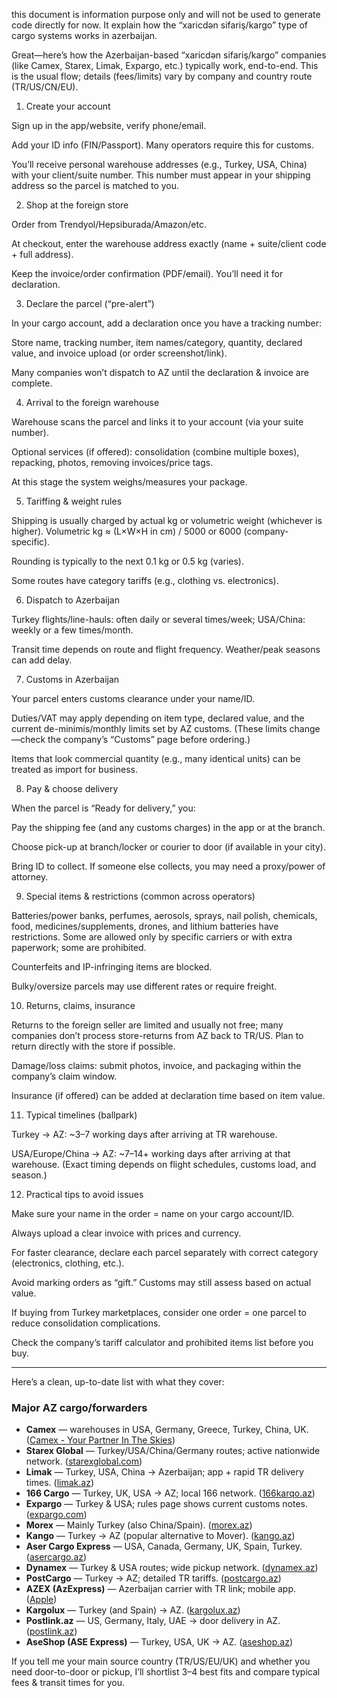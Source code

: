 this document is information purpose only and will not be used to generate code directly for now. It explain how the “xaricdən sifariş/kargo” type of cargo systems works in azerbaijan. 

Great—here’s how the Azerbaijan-based “xaricdən sifariş/kargo” companies (like Camex, Starex, Limak, Expargo, etc.) typically work, end-to-end. This is the usual flow; details (fees/limits) vary by company and country route (TR/US/CN/EU).

1) Create your account

Sign up in the app/website, verify phone/email.

Add your ID info (FIN/Passport). Many operators require this for customs.

You’ll receive personal warehouse addresses (e.g., Turkey, USA, China) with your client/suite number. This number must appear in your shipping address so the parcel is matched to you.

2) Shop at the foreign store

Order from Trendyol/Hepsiburada/Amazon/etc.

At checkout, enter the warehouse address exactly (name + suite/client code + full address).

Keep the invoice/order confirmation (PDF/email). You’ll need it for declaration.

3) Declare the parcel (“pre-alert”)

In your cargo account, add a declaration once you have a tracking number:

Store name, tracking number, item names/category, quantity, declared value, and invoice upload (or order screenshot/link).

Many companies won’t dispatch to AZ until the declaration & invoice are complete.

4) Arrival to the foreign warehouse

Warehouse scans the parcel and links it to your account (via your suite number).

Optional services (if offered): consolidation (combine multiple boxes), repacking, photos, removing invoices/price tags.

At this stage the system weighs/measures your package.

5) Tariffing & weight rules

Shipping is usually charged by actual kg or volumetric weight (whichever is higher).
Volumetric kg ≈ (L×W×H in cm) / 5000 or 6000 (company-specific).

Rounding is typically to the next 0.1 kg or 0.5 kg (varies).

Some routes have category tariffs (e.g., clothing vs. electronics).

6) Dispatch to Azerbaijan

Turkey flights/line-hauls: often daily or several times/week; USA/China: weekly or a few times/month.

Transit time depends on route and flight frequency. Weather/peak seasons can add delay.

7) Customs in Azerbaijan

Your parcel enters customs clearance under your name/ID.

Duties/VAT may apply depending on item type, declared value, and the current de-minimis/monthly limits set by AZ customs.
(These limits change—check the company’s “Customs” page before ordering.)

Items that look commercial quantity (e.g., many identical units) can be treated as import for business.

8) Pay & choose delivery

When the parcel is “Ready for delivery,” you:

Pay the shipping fee (and any customs charges) in the app or at the branch.

Choose pick-up at branch/locker or courier to door (if available in your city).

Bring ID to collect. If someone else collects, you may need a proxy/power of attorney.

9) Special items & restrictions (common across operators)

Batteries/power banks, perfumes, aerosols, sprays, nail polish, chemicals, food, medicines/supplements, drones, and lithium batteries have restrictions. Some are allowed only by specific carriers or with extra paperwork; some are prohibited.

Counterfeits and IP-infringing items are blocked.

Bulky/oversize parcels may use different rates or require freight.

10) Returns, claims, insurance

Returns to the foreign seller are limited and usually not free; many companies don’t process store-returns from AZ back to TR/US. Plan to return directly with the store if possible.

Damage/loss claims: submit photos, invoice, and packaging within the company’s claim window.

Insurance (if offered) can be added at declaration time based on item value.

11) Typical timelines (ballpark)

Turkey → AZ: ~3–7 working days after arriving at TR warehouse.

USA/Europe/China → AZ: ~7–14+ working days after arriving at that warehouse.
(Exact timing depends on flight schedules, customs load, and season.)

12) Practical tips to avoid issues

Make sure your name in the order = name on your cargo account/ID.

Always upload a clear invoice with prices and currency.

For faster clearance, declare each parcel separately with correct category (electronics, clothing, etc.).

Avoid marking orders as “gift.” Customs may still assess based on actual value.

If buying from Turkey marketplaces, consider one order = one parcel to reduce consolidation complications.

Check the company’s tariff calculator and prohibited items list before you buy.

---


Here’s a clean, up-to-date list with what they cover:

### Major AZ cargo/forwarders

* **Camex** — warehouses in USA, Germany, Greece, Turkey, China, UK. ([Camex - Your Partner In The Skies][1])
* **Starex Global** — Turkey/USA/China/Germany routes; active nationwide network. ([starexglobal.com][2])
* **Limak** — Turkey, USA, China → Azerbaijan; app + rapid TR delivery times. ([limak.az][3])
* **166 Cargo** — Turkey, UK, USA → AZ; local 166 network. ([166karqo.az][4])
* **Expargo** — Turkey & USA; rules page shows current customs notes. ([expargo.com][5])
* **Morex** — Mainly Turkey (also China/Spain). ([morex.az][6])
* **Kango** — Turkey → AZ (popular alternative to Mover). ([kango.az][7])
* **Aser Cargo Express** — USA, Canada, Germany, UK, Spain, Turkey. ([asercargo.az][8])
* **Dynamex** — Turkey & USA routes; wide pickup network. ([dynamex.az][9])
* **PostCargo** — Turkey → AZ; detailed TR tariffs. ([postcargo.az][10])
* **AZEX (AzExpress)** — Azerbaijan carrier with TR link; mobile app. ([Apple][11])
* **Kargolux** — Turkey (and Spain) → AZ. ([kargolux.az][12])
* **Postlink.az** — US, Germany, Italy, UAE → door delivery in AZ. ([postlink.az][13])
* **AseShop (ASE Express)** — Turkey, USA, UK → AZ. ([aseshop.az][14])

If you tell me your main source country (TR/US/EU/UK) and whether you need door-to-door or pickup, I’ll shortlist 3–4 best fits and compare typical fees & transit times for you.

[1]: https://az.camex.net/?lang=en&module=services&utm_source=chatgpt.com "Services - Camex - Your Partner In The Skies"
[2]: https://starexglobal.com/?utm_source=chatgpt.com "Fast delivery service from Turkey and America"
[3]: https://limak.az/?utm_source=chatgpt.com "Amerika və Türkiyədən kargo | Sürətli çatdırılma xidməti ..."
[4]: https://166karqo.az/?utm_source=chatgpt.com "166cargo.az: Türkiyə,İngiltərə və Amerikadan kargo çatdırılma ..."
[5]: https://www.expargo.com/?utm_source=chatgpt.com "EXPARGO • Sərfəli və Sürətli Karqo"
[6]: https://morex.az/?utm_source=chatgpt.com "Morex: Kargo Xidməti Baku, Kargo Çatdırılma Azərbaijan"
[7]: https://kango.az/?utm_source=chatgpt.com "Türkiyədən kargo sifarişi, çatdırılma xidməti | kango.az"
[8]: https://www.asercargo.az/?utm_source=chatgpt.com "Aser Cargo Express: Sürətli və etibarlı karqo xidməti"
[9]: https://dynamex.az/?utm_source=chatgpt.com "Dynamex.az: Türkiyədən və Amerikadan sifariş, çatdırılma ..."
[10]: https://postcargo.az/?utm_source=chatgpt.com "PostCargo.az | Türkiyədən çatdırılma"
[11]: https://apps.apple.com/az/app/azex-karqo/id1559676955?utm_source=chatgpt.com "Azex Karqo on the App Store"
[12]: https://kargolux.az/?utm_source=chatgpt.com "Türkiyədən kargo sifarişi, çatdırılma xidməti | kargolux.az"
[13]: https://postlink.az/?utm_source=chatgpt.com "Postlink.az: ABŞ, Almaniya,Italiya və BƏƏ -dən qapıdan ..."
[14]: https://www.aseshop.az/?utm_source=chatgpt.com "AseShop: Türkiyə, Amerika və İngiltərədən çatdırılma xidməti"

